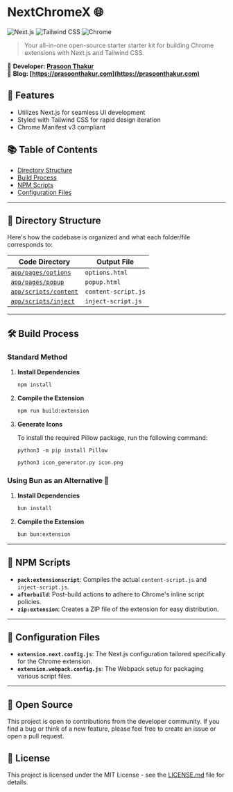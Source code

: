 
# NextChromeX 🌐
![Next.js](https://img.shields.io/badge/Next.js-13.5.4-000?logo=next.js&logoColor=white)
![Tailwind CSS](https://img.shields.io/badge/Tailwind_CSS-3-38B2AC?logo=tailwind-css&logoColor=white)
![Chrome](https://img.shields.io/badge/Chrome-Extension-yellow?logo=google-chrome&logoColor=white)

> Your all-in-one open-source starter starter kit for building Chrome extensions with Next.js and Tailwind CSS.

👤 **Developer: [Prasoon Thakur](https://prasoonthakur.com)**  
📝 **Blog: [https://prasoonthakur.com](https://prasoonthakur.com)**

## 🌟 Features
- Utilizes Next.js for seamless UI development
- Styled with Tailwind CSS for rapid design iteration
- Chrome Manifest v3 compliant

## 📚 Table of Contents
- [Directory Structure](#-directory-structure)
- [Build Process](#-build-process)
- [NPM Scripts](#-npm-scripts)
- [Configuration Files](#-configuration-files)

---

## 📁 Directory Structure
Here's how the codebase is organized and what each folder/file corresponds to:

| Code Directory | Output File |
| -------------- | ----------- |
| [`app/pages/options`](./app/pages/options) | `options.html` |
| [`app/pages/popup`](./app/pages/popup) | `popup.html` |
| [`app/scripts/content`](./app/scripts/content) | `content-script.js` |
| [`app/scripts/inject`](./app/scripts/inject) | `inject-script.js` |

---

## 🛠 Build Process

### Standard Method

1. **Install Dependencies**
    ```bash
    npm install
    ```

2. **Compile the Extension**
    ```bash
    npm run build:extension
    ```

3. **Generate Icons**

    To install the required Pillow package, run the following command:
    ```
    python3 -m pip install Pillow
    ```
    
    ```python
    python3 icon_generator.py icon.png
    ```

### Using Bun as an Alternative 🥐

1. **Install Dependencies**
    ```bash
    bun install
    ```

2. **Compile the Extension**
    ```bash
    bun bun:extension
    ```

---

## 📜 NPM Scripts

- **`pack:extensionscript`**: Compiles the actual `content-script.js` and `inject-script.js`.
- **`afterbuild`**: Post-build actions to adhere to Chrome's inline script policies.
- **`zip:extension`**: Creates a ZIP file of the extension for easy distribution.

---

## 📝 Configuration Files

- **`extension.next.config.js`**: The Next.js configuration tailored specifically for the Chrome extension.
- **`extension.webpack.config.js`**: The Webpack setup for packaging various script files.

---

## 📖 Open Source
This project is open to contributions from the developer community. If you find a bug or think of a new feature, please feel free to create an issue or open a pull request.

## 📄 License
This project is licensed under the MIT License - see the [LICENSE.md](LICENSE.md) file for details.


